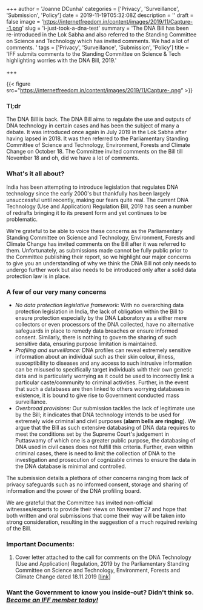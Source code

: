 +++
author = 'Joanne DCunha'
categories = ['Privacy', 'Surveillance', 'Submission', 'Policy']
date = 2019-11-19T05:32:08Z
description = ''
draft = false
image = 'https://internetfreedom.in/content/images/2019/11/Capture--1.png'
slug = 'i-just-took-a-dna-test'
summary = 'The DNA Bill has been re-introduced in the Lok Sabha and also referred to the Standing Committee on Science and Technology which has invited comments. We had a lot of comments. '
tags = ['Privacy', 'Surveillance', 'Submission', 'Policy']
title = 'IFF submits comments to the Standing Committee on Science & Tech highlighting worries with the DNA Bill, 2019.'

+++


{{< figure src="https://internetfreedom.in/content/images/2019/11/Capture-.png" >}}

### Tl;dr

The DNA Bill is back. The DNA Bill aims to regulate the use and outputs of DNA technology in certain cases and has been the subject of many a debate. It was introduced once again in July 2019 in the Lok Sabha after having lapsed in 2018. It was then referred to the Parliamentary Standing Committee of Science and Technology, Environment, Forests and Climate Change on October 18.  The Committee invited comments on the Bill till November 18 and oh, did we have a lot of comments.

### What's it all about?

India has been attempting to introduce legislation that regulates DNA technology since the early 2000's but thankfully has been largely unsuccessful until recently, making our fears quite real. The current DNA Technology (Use and Application) Regulation Bill, 2019 has seen a number of redrafts bringing it to its present form and yet continues to be problematic.

We're grateful to be able to voice these concerns as the Parliamentary Standing Committee on Science and Technology, Environment, Forests and Climate Change has invited comments on the Bill after it was referred to them. Unfortunately, as submissions made cannot be fully public prior to the Committee publishing their report, so we highlight our major concerns to give you an understanding of why we think the DNA Bill not only needs to undergo further work but also needs to be introduced only after a solid data protection law is in place.

### A few of our very many concerns

* _No data protection legislative framework_: With no overarching data protection legislation in India, the lack of obligation within the Bill to ensure protection especially by the DNA Laboratory as a either mere collectors or even processors of the DNA collected, have no alternative safeguards in place to remedy data breaches or ensure informed consent. Similarly, there is nothing to govern the sharing of such sensitive data, ensuring purpose limitation is maintained.
* _Profiling and surveillance:_ DNA profiles can reveal extremely sensitive information about an individual such as their skin colour, illness, susceptibility to diseases and any access to such intrusive information can be misused to specifically target individuals with their own genetic data and is particularly worrying as it could be used to incorrectly link a particular caste/community to criminal activities. Further, in the event that such a databases are then linked to others worrying databases in existence, it is bound to give rise to Government conducted mass surveillance.
* _Overbroad provisions:_ Our submission tackles the lack of legitimate use by the Bill; it indicates that DNA technology intends to be used for extremely wide criminal and civil purposes (**alarm bells are ringing**). We argue that the Bill as such extensive databasing of DNA data requires to meet the conditions set by the Supreme Court's judgement in Puttaswamy of which one is a greater public purpose, the databasing of DNA used in civil cases does not fulfill this criteria. Further, even within criminal cases, there is need to limit the collection of DNA to the investigation and prosecution of cognizable crimes to ensure the data in the DNA database is minimal and controlled.

The submission details a plethora of other concerns ranging from lack of privacy safeguards such as no informed consent, storage and sharing of information and the power of the DNA profiling board.

We are grateful that the Committee has invited non-official witnesses/experts to provide their views on November 27 and hope that both written and oral submissions that come their way will be taken into strong consideration, resulting in the suggestion of a much required revising of the Bill.

### Important Documents:

1. Cover letter attached to the call for comments on the DNA Technology (Use and Application) Regulation, 2019 by the Parliamentary Standing Committee on Science and Technology, Environment, Forests and Climate Change dated 18.11.2019 [[link](https://drive.google.com/file/d/1Np0-gw0yfK0lviUCU4U1EOtdPSYUH-xt/view?usp=sharing)]

### Want the Government to know you inside-out? Didn't think so. [_Become an IFF member today!_](https://internetfreedom.in/donate/)





